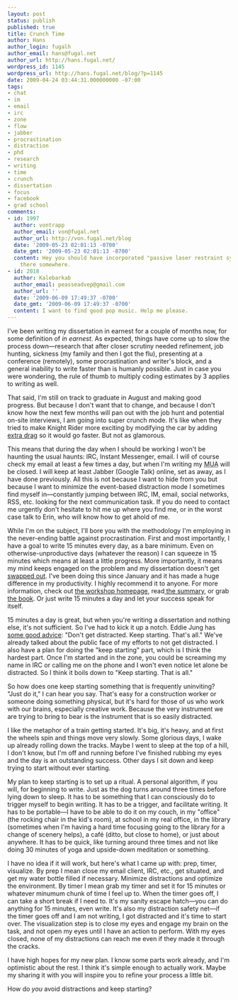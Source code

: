 ```yaml
---
layout: post
status: publish
published: true
title: Crunch Time
author: Hans
author_login: fugalh
author_email: hans@fugal.net
author_url: http://hans.fugal.net/
wordpress_id: 1145
wordpress_url: http://hans.fugal.net/blog/?p=1145
date: 2009-04-24 03:44:31.000000000 -07:00
tags:
- chat
- im
- email
- irc
- zone
- flow
- jabber
- procrastination
- distraction
- phd
- research
- writing
- time
- crunch
- dissertation
- focus
- facebook
- grad school
comments:
- id: 1997
  author: vontrapp
  author_email: von@fugal.net
  author_url: http://von.fugal.net/blog
  date: '2009-05-23 02:01:13 -0700'
  date_gmt: '2009-05-23 02:01:13 -0700'
  content: Hey you should have incorporated "passive laser restraint system" into
    there somewhere.
- id: 2018
  author: Kalebarkab
  author_email: peasseadvep@gmail.com
  author_url: ''
  date: '2009-06-09 17:49:37 -0700'
  date_gmt: '2009-06-09 17:49:37 -0700'
  content: I want to find good pop music. Help me please.
---
```

I've been writing my dissertation in earnest for a couple of months now, for some definition of <em>in earnest</em>. As expected, things have come up to slow the process down—research that after closer scrutiny needed refinement, job hunting, sickness (my family and then I got the flu), presenting at a conference (remotely), some procrastination and writer's block, and a general inability to write faster than is humanly possible. Just in case you were wondering, the rule of thumb to multiply coding estimates by 3 applies to writing as well. 

That said, I'm still on track to graduate in August and making good progress. But because I don't want that to change, and because I don't know how the next few months will pan out with the job hunt and potential on-site interviews, I am going into super crunch mode. It's like when they tried to make Knight Rider more exciting by modifying the car by adding <a href="http://www.youtube.com/watch?v=407lo1iIZHI">extra drag</a> so it would go faster. But not as glamorous.

This means that during the day when I should be working I won't be haunting the usual haunts: IRC, Instant Messenger, email. I will of course check my email at least a few times a day, but when I'm writing my <acronym title="Mail User Agent">MUA</acronym> will be closed. I will keep at least Jabber (Google Talk) online, set as away, as I have done previously. All this is not because I want to hide from you but because I want to minimize the event-based distraction mode I sometimes find myself in—constantly jumping between IRC, IM, email, social networks, RSS, etc. looking for the next communication task. If you do need to contact me urgently don't hesitate to hit me up where you find me, or in the worst case talk to Erin, who will know how to get ahold of me.

While I'm on the subject, I'll bore you with the methodology I'm employing in the never-ending battle against procrastination. First and most importantly, I have a goal to write 15 minutes every day, as a bare minimum. Even on otherwise-unproductive days (whatever the reason) I can squeeze in 15 minutes which means at least a little progress. More importantly, it means my mind keeps engaged on the problem and my dissertation doesn't get <a href="http://">swapped out</a>. I've been doing this since January and it has made a huge difference in my productivity. I highly recommend it to anyone. For more information, check out <a href="http://www.taragray.com/workshops/publish.html">the workshop homepage</a>, read<a href="www.dissertationdoctor.com/articles/TaraGray.pdf "> the summary</a>, or grab <a href="http://www.teaching.nmsu.edu/Resources/bookstore/index.html">the book</a>. Or just write 15 minutes a day and let your success speak for itself.

15 minutes a day is great, but when you're writing a dissertation and nothing else, it's not sufficient. So I've had to kick it up a notch. Eddie Jung has <a href="http://www.geocities.com/writethethesis/index2.html">some good advice</a>: "Don't get distracted. Keep starting. That's all." We've already talked about the public face of my efforts to not get distracted. I also have a plan for doing the "keep starting" part, which is I think the hardest part. Once I'm started and in the zone, you could be screaming my name in IRC or calling me on the phone and I won't even notice let alone be distracted. So I think it boils down to "Keep starting. That is all."

So how does one keep starting something that is frequently uninviting? "Just do it," I can hear you say. That's easy for a construction worker or someone doing something physical, but it's hard for those of us who work with our brains, especially creative work. Because the very instrument we are trying to bring to bear is the instrument that is so easily distracted.

I like the metaphor of a train getting started. It's big, it's heavy, and at first the wheels spin and things move very slowly. Some glorious days, I wake up already rolling down the tracks. Maybe I went to sleep at the top of a hill, I don't know, but I'm off and running before I've finished rubbing my eyes and the day is an outstanding success. Other days I sit down and keep trying to start without ever starting.

My plan to keep starting is to set up a ritual. A personal algorithm, if you will, for beginning to write. Just as the dog turns around three times before lying down to sleep. It has to be something that I can consciously do to trigger myself to begin writing. It has to be a trigger, and facilitate writing. It has to be portable—I have to be able to do it on my couch, in my "office" (the rocking chair in the kid's room), at school in my real office, in the library (sometimes when I'm having a hard time focusing going to the library for a change of scenery helps), a café (ditto, but close to home), or just about anywhere. It has to be quick, like turning around three times and not like doing 30 minutes of yoga and upside-down meditation or something.

I have no idea if it will work, but here's what I came up with: prep, timer, visualize. By prep I mean close my email client, IRC, etc., get situated, and get my water bottle filled if necessary. Minimize distractions and optimize the environment. By timer I mean grab my timer and set it for 15 minutes or whatever minumum chunk of time I feel up to. When the timer goes off, I can take a short break if I need to. It's my sanity escape hatch—you can do anything for 15 minutes, even write. It's also my distraction safety net—if the timer goes off and I am not writing, I got distracted and it's time to start over. The visualization step is to close my eyes and engage my brain on the task, and not open my eyes until I have an action to perform. With my eyes closed, none of my distractions can reach me even if they made it through the cracks.

I have high hopes for my new plan. I know some parts work already, and I'm optimistic about the rest. I think it's simple enough to actually work. Maybe my sharing it with you will inspire you to refine your process a little bit.

How do <em>you</em> avoid distractions and keep starting?
